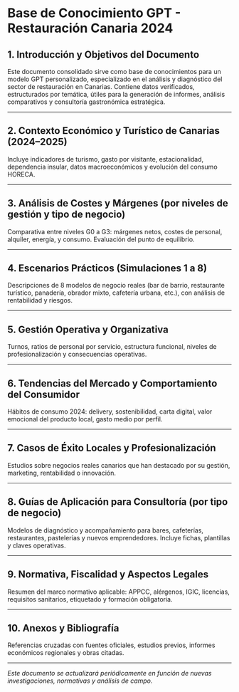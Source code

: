 # Base de Conocimiento GPT - Restauración Canaria 2024

## 1. Introducción y Objetivos del Documento
Este documento consolidado sirve como base de conocimientos para un modelo GPT personalizado, especializado en el análisis y diagnóstico del sector de restauración en Canarias. Contiene datos verificados, estructurados por temática, útiles para la generación de informes, análisis comparativos y consultoría gastronómica estratégica.

---

## 2. Contexto Económico y Turístico de Canarias (2024–2025)
Incluye indicadores de turismo, gasto por visitante, estacionalidad, dependencia insular, datos macroeconómicos y evolución del consumo HORECA.

---

## 3. Análisis de Costes y Márgenes (por niveles de gestión y tipo de negocio)
Comparativa entre niveles G0 a G3: márgenes netos, costes de personal, alquiler, energía, y consumo. Evaluación del punto de equilibrio.

---

## 4. Escenarios Prácticos (Simulaciones 1 a 8)
Descripciones de 8 modelos de negocio reales (bar de barrio, restaurante turístico, panadería, obrador mixto, cafetería urbana, etc.), con análisis de rentabilidad y riesgos.

---

## 5. Gestión Operativa y Organizativa
Turnos, ratios de personal por servicio, estructura funcional, niveles de profesionalización y consecuencias operativas.

---

## 6. Tendencias del Mercado y Comportamiento del Consumidor
Hábitos de consumo 2024: delivery, sostenibilidad, carta digital, valor emocional del producto local, gasto medio por perfil.

---

## 7. Casos de Éxito Locales y Profesionalización
Estudios sobre negocios reales canarios que han destacado por su gestión, marketing, rentabilidad o innovación.

---

## 8. Guías de Aplicación para Consultoría (por tipo de negocio)
Modelos de diagnóstico y acompañamiento para bares, cafeterías, restaurantes, pastelerías y nuevos emprendedores. Incluye fichas, plantillas y claves operativas.

---

## 9. Normativa, Fiscalidad y Aspectos Legales
Resumen del marco normativo aplicable: APPCC, alérgenos, IGIC, licencias, requisitos sanitarios, etiquetado y formación obligatoria.

---

## 10. Anexos y Bibliografía
Referencias cruzadas con fuentes oficiales, estudios previos, informes económicos regionales y obras citadas.

---

*Este documento se actualizará periódicamente en función de nuevas investigaciones, normativas y análisis de campo.*
